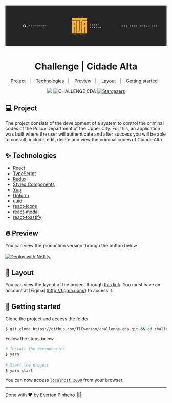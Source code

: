 <h1 align="center">
  <img alt="challenge-cda" title="CDA" src=".github/wallpaper-github.png" />
</h1>
<h1 align="center">
  Challenge | Cidade Alta
</h1>
<p align="center">
  <a href="#-project">Project</a>&nbsp;&nbsp;&nbsp;|&nbsp;&nbsp;&nbsp;
  <a href="#-technologies">Technologies</a>&nbsp;&nbsp;&nbsp;|&nbsp;&nbsp;&nbsp;
  <a href="#-preview">Preview</a>&nbsp;&nbsp;&nbsp;|&nbsp;&nbsp;&nbsp;
  <a href="#-layout">Layout</a>&nbsp;&nbsp;&nbsp;|&nbsp;&nbsp;&nbsp;
  <a href="#-getting-started">Getting started</a>&nbsp;&nbsp;&nbsp;
</p>
<p align="center">
  <a href="https://www.linkedin.com/in/evertonpinheiroti/"><img src="https://img.shields.io/badge/linkedin-0077B5.svg?style=for-the-badge&logo=linkedin&logoColor=white"></a>
  </a>
    <img src="https://img.shields.io/static/v1?label=CHALLENGE&style=for-the-badge&message=CDA&color=F9B036&labelColor=000000" alt="CHALLENGE CDA" />
  <a href="https://github.com/TIEverton/challenge-cda/stargazers">
    <img alt="Stargazers" src="https://img.shields.io/github/stars/TIEverton/challenge-cda?color=8257E5&logo=github&style=for-the-badge">
  </a>
</p>

## 💻 Project

The project consists of the development of a system to control the criminal codes of the Police Department of the Upper City. For this, an application was built where the user will authenticate and after success you will be able to consult, include, edit, delete and view the criminal codes of Cidade Alta.

## ✨ Technologies

- [React](https://reactjs.org)
- [TypeScript](https://www.typescriptlang.org/)
- [Redux](https://redux.js.org/)
- [Styled Components](https://styled-components.com/)
- [Yup](https://github.com/jquense/yup)
- [Unform](https://unform.dev/)
- [uuid](https://github.com/uuidjs/uuid#readme)
- [react-icons](https://react-icons.github.io/react-icons/)
- [react-modal](https://github.com/reactjs/react-modal)
- [react-toastify](https://fkhadra.github.io/react-toastify/)

## 🔥 Preview

You can view the production version through the button below <br><br>
[![Deploy with Netlify](https://www.netlify.com/img/deploy/button.svg)](https://penalcodesystemcda.netlify.app/)

## 🔖 Layout

You can view the layout of the project through [this link](https://www.figma.com/file/7tufF9S9PCJe92VTulANcy/UI-CDA-Challenge?node-id=0%3A1). You must have an account at [Figma] (http://figma.com/) to access it.

## 🚀 Getting started

Clone the project and access the folder

```bash
$ git clone https://github.com/TIEverton/challenge-cda.git && cd challenge-cda
```

Follow the steps below

```bash
# Install the dependencies
$ yarn

# Start the project
$ yarn start
```

You can now access [`localhost:3000`](http://localhost:3000) from your browser.

---

Done with ♥ by Everton Pinheiro 👋🏻 
